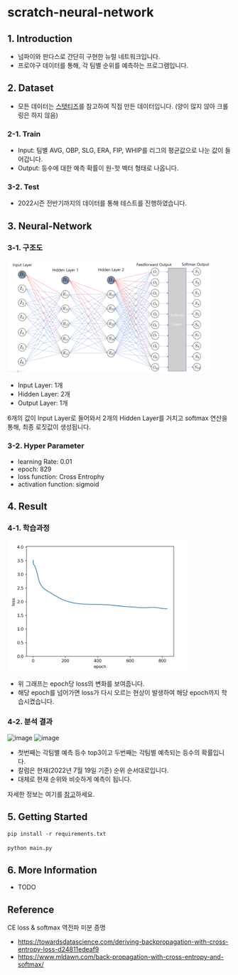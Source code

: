 # scratch-neural-network
## 1. Introduction
- 넘파이와 판다스로 간단히 구현한 뉴럴 네트워크입니다.
- 프로야구 데이터를 통해, 각 팀별 순위를 예측하는 프로그램입니다.

## 2. Dataset
- 모든 데이터는 [스탯티즈](http://www.statiz.co.kr/)를 참고하여 직접 만든 데이터입니다. (양이 많지 않아 크롤링은 하지 않음)

### 2-1. Train
- Input: 팀별 AVG, OBP, SLG, ERA, FIP, WHIP를 리그의 평균값으로 나눈 값이 들어갑니다.
- Output: 등수에 대한 예측 확률이 원-핫 벡터 형태로 나옵니다.
### 3-2. Test
- 2022시즌 전반기까지의 데이터를 통해 테스트를 진행하였습니다.

## 3. Neural-Network
### 3-1. 구조도
<img src="assets/architecture.png" width=90%>

- Input Layer: 1개
- Hidden Layer: 2개
- Output Layer: 1개
  
6개의 값이 Input Layer로 들어와서 2개의 Hidden Layer를 거치고 softmax 연산을 통해, 최종 로짓값이 생성됩니다.


### 3-2. Hyper Parameter
- learning Rate: 0.01
- epoch: 829
- loss function: Cross Entrophy
- activation function: sigmoid

## 4. Result
### 4-1. 학습과정
<img src="assets/loss_graph_1.PNG" width=80%>

- 위 그래프는 epoch당 loss의 변화를 보여줍니다.
- 해당 epoch를 넘어가면 loss가 다시 오르는 현상이 발생하여 해당 epoch까지 학습시켰습니다.

### 4-2. 분석 결과

![image](https://user-images.githubusercontent.com/48538655/179630195-004697f8-3167-4130-b9d1-0d9ed5d623a5.png)
![image](https://user-images.githubusercontent.com/48538655/179630227-9c3f0980-88cf-4848-8c09-e8268b6710bc.png)

- 첫번째는 각팀별 예측 등수 top3이고 두번째는 각팀별 예측되는 등수의 확률입니다.
- 칼럼은 현재(2022년 7월 19일 기준) 순위 순서대로입니다.
- 대체로 현재 순위와 비슷하게 예측이 됩니다.

자세한 정보는 여기를 [참고](./analysis.ipynb)하세요.

## 5. Getting Started
```
pip install -r requirements.txt

python main.py
```

## 6. More Information
- TODO

## Reference
CE loss & softmax 역전파 미분 증명
- https://towardsdatascience.com/deriving-backpropagation-with-cross-entropy-loss-d24811edeaf9
- https://www.mldawn.com/back-propagation-with-cross-entropy-and-softmax/